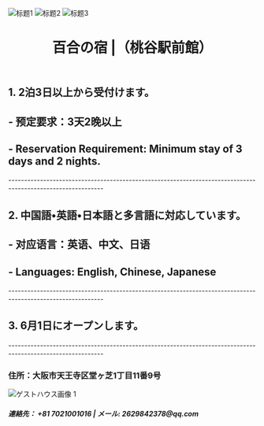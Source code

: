 ![标题1](https://img.shields.io/badge/welcome...to...my...homepage-ffcc00?style=for-the-badge)
![标题2](https://img.shields.io/badge/欢迎来到我的民宿主页-ffcc01?style=for-the-badge)
![标题3](https://img.shields.io/badge/私の民宿へようこそ-ffcc00?style=for-the-badge)
</head>
<body>
    <header>
        <h1>百合の宿 |（桃谷駅前館）</h1>
    </header>       
<h2>1. 2泊3日以上から受付けます。</h2>
<h2> - 预定要求：3天2晚以上</h2>
<h2> - Reservation Requirement: Minimum stay of 3 days and 2 nights.</h2>
------------------------------------------------------------------------------------------------------------
<h2>2. 中国語•英語•日本語と多言語に対応しています。</h2>
<h2> - 对应语言：英语、中文、日语</h2>
<h2> - Languages: English, Chinese, Japanese</h2>
------------------------------------------------------------------------------------------------------------
<h2>3. 6月1日にオープンします。</h2>
------------------------------------------------------------------------------------------------------------

<h3>住所：大阪市天王寺区堂ヶ芝1丁目11番9号</h3>
<div class="image-gallery">
            <img src="https://imgur.com/tQdpZsU.jpg" alt="ゲストハウス画像 1">
<footer>    
<h5>連絡先： +81 7021001016    |    メール: 2629842378@qq.com</h5>
<footer>

